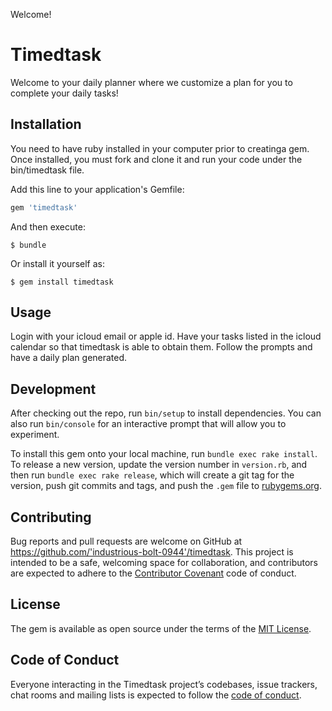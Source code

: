 Welcome!
# Timedtask
Welcome to your daily planner where we customize a plan for you to complete your daily tasks!  

## Installation

You need to have ruby installed in your computer prior to creatinga gem. Once installed, you must fork and clone it and run your code under the bin/timedtask file. 



Add this line to your application's Gemfile:

```ruby
gem 'timedtask'
```

And then execute:

    $ bundle

Or install it yourself as:

    $ gem install timedtask

## Usage

Login with your icloud email or apple id.
Have your tasks listed in the icloud calendar so that timedtask is able to obtain them. 
Follow the prompts and have a daily plan generated.

## Development

After checking out the repo, run `bin/setup` to install dependencies. You can also run `bin/console` for an interactive prompt that will allow you to experiment.

To install this gem onto your local machine, run `bundle exec rake install`. To release a new version, update the version number in `version.rb`, and then run `bundle exec rake release`, which will create a git tag for the version, push git commits and tags, and push the `.gem` file to [rubygems.org](https://rubygems.org).

## Contributing

Bug reports and pull requests are welcome on GitHub at https://github.com/'industrious-bolt-0944'/timedtask. This project is intended to be a safe, welcoming space for collaboration, and contributors are expected to adhere to the [Contributor Covenant](http://contributor-covenant.org) code of conduct.

## License

The gem is available as open source under the terms of the [MIT License](https://opensource.org/licenses/MIT).

## Code of Conduct

Everyone interacting in the Timedtask project’s codebases, issue trackers, chat rooms and mailing lists is expected to follow the [code of conduct](https://github.com/'industrious-bolt-0944'/timedtask/blob/master/CODE_OF_CONDUCT.md).
